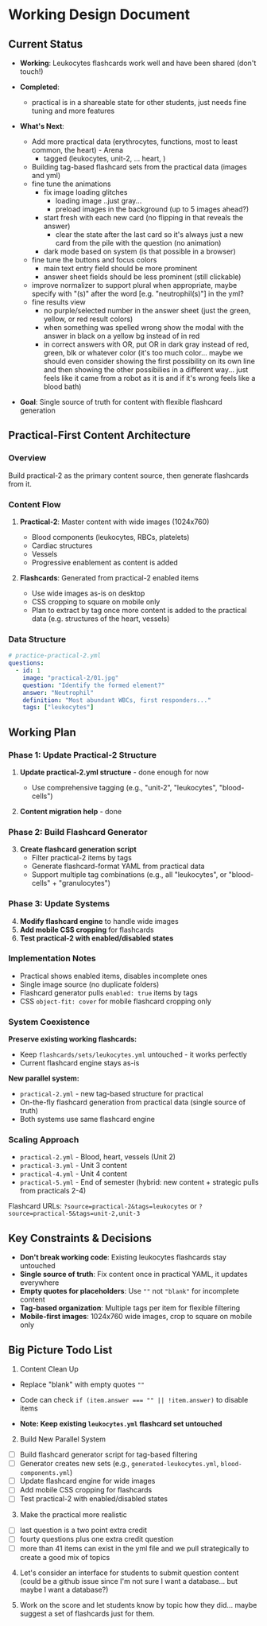 # Working Design Document

## Current Status
- **Working**: Leukocytes flashcards work well and have been shared (don't touch!)
- **Completed**:
   - practical is in a shareable state for other students, just needs fine tuning and more features
- **What's Next**: 
   - Add more practical data (erythrocytes, functions, most to least common, the heart) - Arena
      - tagged (leukocytes, unit-2, ... heart, )
   - Building tag-based flashcard sets from the practical data (images and yml)
   - fine tune the animations
      - fix image loading glitches
         - loading image ..just gray...
         - preload images in the background (up to 5 images ahead?)
      - start fresh with each new card (no flipping in that reveals the answer)
         - clear the state after the last card so it's always just a new card from the pile with the question (no animation)
      - dark mode based on system (is that possible in a browser)
   - fine tune the buttons and focus colors
      - main text entry field should be more prominent
      - answer sheet fields should be less prominent (still clickable)
   - improve normalizer to support plural when appropriate, maybe specify with "(s)" after the word [e.g. "neutrophil(s)"] in the yml?
   - fine results view
      - no purple/selected number in the answer sheet (just the green, yellow, or red result colors)
      - when something was spelled wrong show the modal with the answer in black on a yellow bg instead of in red
      - in correct answers with OR, put OR in dark gray instead of red, green, blk or whatever color (it's too much color... maybe we should even consider showing the first possibility on its own line and then showing the other possibilies in a different way... just feels like it came from a robot as it is and if it's wrong feels like a blood bath)

   
- **Goal**: Single source of truth for content with flexible flashcard generation

## Practical-First Content Architecture

### Overview
Build practical-2 as the primary content source, then generate flashcards from it.

### Content Flow
1. **Practical-2**: Master content with wide images (1024x760)
   - Blood components (leukocytes, RBCs, platelets)
   - Cardiac structures
   - Vessels
   - Progressive enablement as content is added

2. **Flashcards**: Generated from practical-2 enabled items
   - Use wide images as-is on desktop
   - CSS cropping to square on mobile only
   - Plan to extract by tag once more content is added to the practical data (e.g. structures of the heart, vessels)

### Data Structure
```yaml
# practice-practical-2.yml
questions:
  - id: 1
    image: "practical-2/01.jpg"
    question: "Identify the formed element?"
    answer: "Neutrophil"
    definition: "Most abundant WBCs, first responders..."
    tags: ["leukocytes"]
```

## Working Plan

### Phase 1: Update Practical-2 Structure
1. **Update practical-2.yml structure** - done enough for now
   - Use comprehensive tagging (e.g., "unit-2", "leukocytes", "blood-cells")

2. **Content migration help** - done


### Phase 2: Build Flashcard Generator
3. **Create flashcard generation script**
   - Filter practical-2 items by tags
   - Generate flashcard-format YAML from practical data
   - Support multiple tag combinations (e.g., all "leukocytes", or "blood-cells" + "granulocytes")

### Phase 3: Update Systems
4. **Modify flashcard engine** to handle wide images
5. **Add mobile CSS cropping** for flashcards
6. **Test practical-2 with enabled/disabled states**

### Implementation Notes
- Practical shows enabled items, disables incomplete ones
- Single image source (no duplicate folders)
- Flashcard generator pulls `enabled: true` items by tags
- CSS `object-fit: cover` for mobile flashcard cropping only

### System Coexistence
**Preserve existing working flashcards:**
- Keep `flashcards/sets/leukocytes.yml` untouched - it works perfectly
- Current flashcard engine stays as-is

**New parallel system:**
- `practical-2.yml` - new tag-based structure for practical
- On-the-fly flashcard generation from practical data (single source of truth)
- Both systems use same flashcard engine

### Scaling Approach
- `practical-2.yml` - Blood, heart, vessels (Unit 2)
- `practical-3.yml` - Unit 3 content
- `practical-4.yml` - Unit 4 content
- `practical-5.yml` - End of semester (hybrid: new content + strategic pulls from practicals 2-4)

Flashcard URLs: `?source=practical-2&tags=leukocytes` or `?source=practical-5&tags=unit-2,unit-3`

## Key Constraints & Decisions
- **Don't break working code**: Existing leukocytes flashcards stay untouched
- **Single source of truth**: Fix content once in practical YAML, it updates everywhere
- **Empty quotes for placeholders**: Use `""` not `"blank"` for incomplete content
- **Tag-based organization**: Multiple tags per item for flexible filtering
- **Mobile-first images**: 1024x760 wide images, crop to square on mobile only

## Big Picture Todo List

1. Content Clean Up
  - Replace "blank" with empty quotes `""`
  - Code can check `if (item.answer === "" || !item.answer)` to disable items
  
- **Note: Keep existing `leukocytes.yml` flashcard set untouched**

2. Build New Parallel System
- [ ] Build flashcard generator script for tag-based filtering
- [ ] Generator creates new sets (e.g., `generated-leukocytes.yml`, `blood-components.yml`)
- [ ] Update flashcard engine for wide images
- [ ] Add mobile CSS cropping for flashcards
- [ ] Test practical-2 with enabled/disabled states

3. Make the practical more realistic
- [ ] last question is a two point extra credit
- [ ] fourty questions plus one extra credit question 
- [ ] more than 41 items can exist in the yml file and we pull strategically to create a good mix of topics

4. Let's consider an interface for students to submit question content (could be a github issue since I'm not sure I want a database... but maybe I want a database?)

5. Work on the score and let students know by topic how they did... maybe suggest a set of flashcards just for them. 

